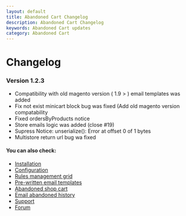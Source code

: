 ```yaml
---
layout: default
title: Abandoned Cart Changelog
description: Abandoned Cart Changelog
keywords: Abandoned Cart updates
category: Abandoned Cart
---
```


# Changelog

### Version 1.2.3

 -  Compatibility with old magento version ( 1.9 > ) email templates was added
 -  Fix not exist minicart block bug was fixed (Add old magento version compatability
 -  Fixed ordersByProducts notice
 -  Store emails logic was added (close #19)
 -  Supress Notice: unserialize(): Error at offset 0 of 1 bytes
 -  Multistore return url bug wa fixed

#### You can also check:

*   [Installation](../installation/)
*   [Configuration](../configuration/)
*   [Rules management grid](rules-grid/)
*   [Pre-written email templates](pre-written-templates/)
*   [Abandoned shop cart](abandoned-shop-cart/)
*   [Email abandoned history](email-history/)
*   [Support](https://swissuplabs.com/contacts/)
*   [Forum](https://swissuplabs.com/magento-forum/)
